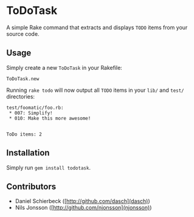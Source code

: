 ToDoTask
========

A simple Rake command that extracts and displays `TODO` items from your source code.


Usage
-----

Simply create a new `ToDoTask` in your Rakefile:

    ToDoTask.new

Running `rake todo` will now output all `TODO` items in your `lib/` and `test/`
directories:

    test/foomatic/foo.rb:
     * 007: Simplify!
     * 010: Make this more awesome!
    
    
    ToDo items: 2


Installation
------------

Simply run `gem install todotask`.


Contributors
------------

* Daniel Schierbeck ([http://github.com/dasch](dasch))
* Nils Jonsson ([http://github.com/njonsson](njonsson))
